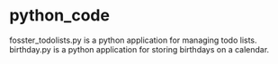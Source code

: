 # python_code

fosster_todolists.py is a python application for managing todo lists.
birthday.py is a python application for storing birthdays on a calendar.
